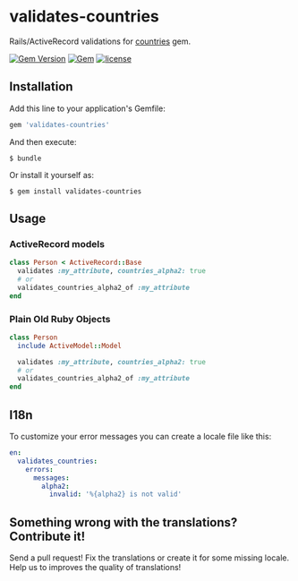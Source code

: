 # validates-countries

Rails/ActiveRecord validations for [countries](https://github.com/hexorx/countries) gem.

[![Gem Version](https://badge.fury.io/rb/validates-countries.svg)](https://badge.fury.io/rb/validates-countries)
[![Gem](https://img.shields.io/gem/dt/validates-countries.svg)]()
[![license](https://img.shields.io/github/license/pedrofurtado/validates-countries.svg)]()

## Installation

Add this line to your application's Gemfile:

```ruby
gem 'validates-countries'
```

And then execute:

    $ bundle

Or install it yourself as:

    $ gem install validates-countries

## Usage

### ActiveRecord models
```ruby
class Person < ActiveRecord::Base
  validates :my_attribute, countries_alpha2: true
  # or
  validates_countries_alpha2_of :my_attribute
end
```

### Plain Old Ruby Objects
```ruby
class Person
  include ActiveModel::Model

  validates :my_attribute, countries_alpha2: true
  # or
  validates_countries_alpha2_of :my_attribute
end
```

## I18n

To customize your error messages you can create a locale file like this:

```yaml
en:
  validates_countries:
    errors:
      messages:
        alpha2:
          invalid: '%{alpha2} is not valid'
```

## Something wrong with the translations? Contribute it!

Send a pull request! Fix the translations or create it for some missing locale. Help us to improves the quality of translations!
